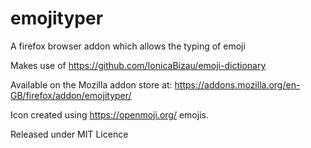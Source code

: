 # emojityper
A firefox browser addon which allows the typing of emoji

Makes use of https://github.com/IonicaBizau/emoji-dictionary

Available on the Mozilla addon store at: https://addons.mozilla.org/en-GB/firefox/addon/emojityper/

Icon created using https://openmoji.org/ emojis.

Released under MIT Licence
